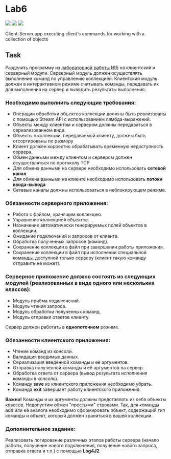 # Lab6 # 
![](https://img.shields.io/badge/done-100%25-brightgreen)
![](https://img.shields.io/badge/passed-yes-brightgreen)
![](https://img.shields.io/badge/score-12%2F13-green)

Client-Server app executing client's commands for working with a collection of objects

## Task ## 

Разделить программу из [лабораторной работы №5](https://github.com/dokerplp/java_programming/tree/master/Лаба%205) на клиентский и серверный модули. 
Серверный модуль должен осуществлять выполнение команд по управлению коллекцией.
Клиентский модуль должен в интерактивном режиме считывать команды, передавать их 
для выполнения на сервер и выводить результаты выполнения.

### Необходимо выполнить следующие требования: ### 

* Операции обработки объектов коллекции должны быть реализованы с помощью Stream API с использованием лямбда-выражений.
* Объекты между клиентом и сервером должны передаваться в сериализованном виде.
* Объекты в коллекции, передаваемой клиенту, должны быть отсортированы по размеру
* Клиент должен корректно обрабатывать временную недоступность сервера.
* Обмен данными между клиентом и сервером должен осуществляться по протоколу TCP
* Для обмена данными на сервере необходимо использовать **сетевой канал**
* Для обмена данными на клиенте необходимо использовать **потоки ввода-вывода**
* Сетевые каналы должны использоваться в неблокирующем режиме.

### Обязанности серверного приложения: ###

* Работа с файлом, хранящим коллекцию.
* Управление коллекцией объектов.
* Назначение автоматически генерируемых полей объектов в коллекции.
* Ожидание подключений и запросов от клиента.
* Обработка полученных запросов (команд).
* Сохранение коллекции в файл при завершении работы приложения.
* Сохранение коллекции в файл при исполнении специальной команды, доступной только серверу (клиент такую команду отправить не может).

### Серверное приложение должно состоять из следующих модулей (реализованных в виде одного или нескольких классов): ###

* Модуль приёма подключений.
* Модуль чтения запроса.
* Модуль обработки полученных команд.
* Модуль отправки ответов клиенту.

Сервер должен работать в **однопоточном** режиме.

### Обязанности клиентского приложения: ###

* Чтение команд из консоли.
* Валидация вводимых данных.
* Сериализация введённой команды и её аргументов.
* Отправка полученной команды и её аргументов на сервер.
* Обработка ответа от сервера (вывод результата исполнения команды в консоль).
* Команду **save** из клиентского приложения необходимо убрать.
* Команда **exit** завершает работу клиентского приложения.

**Важно!** Команды и их аргументы должны представлять из себя объекты классов. 
Недопустим обмен "простыми" строками. Так, для команды add или её аналога необходимо 
сформировать объект, содержащий тип команды и объект, который должен храниться в вашей коллекции.

### Дополнительное задание: ###

Реализовать логирование различных этапов работы сервера (начало работы, получение нового подключения, 
получение нового запроса, отправка ответа и т.п.) с помощью **Log4J2**
